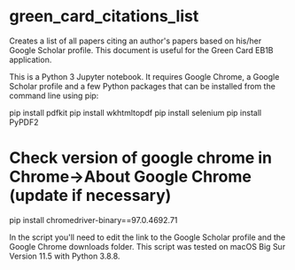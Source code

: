 # green_card_citations_list
Creates a list of all papers citing an author's papers based on his/her Google Scholar profile. This document is useful for the Green Card EB1B application.

This is a Python 3 Jupyter notebook. It requires Google Chrome, a Google Scholar profile and a few Python packages that can be installed from the command line using pip:

pip install pdfkit
pip install wkhtmltopdf
pip install selenium
pip install PyPDF2

# Check version of google chrome in Chrome->About Google Chrome (update if necessary)
pip install chromedriver-binary==97.0.4692.71

In the script you'll need to edit the link to the Google Scholar profile and the Google Chrome downloads folder. This script was tested on macOS Big Sur Version 11.5 with Python 3.8.8.
